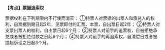**【考点】票据追索权**

票据权利在下列期限内不行使而消灭：
①持票人对票据的出票人和承兑人的权利，自票据到期日起2年，见票即付的汇票、本票，自出票日起2年；
②持票人对支票出票人的权利，自出票日起6个月；
③持票人对前手的追索权，自被拒绝承兑或者被拒绝付款之日起6个月；
④持票人对前手的再追索权，自清偿日或者被提起诉讼之日起3个月。
